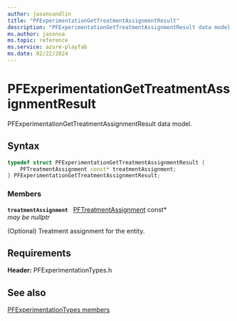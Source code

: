 ```yaml
---
author: jasonsandlin
title: "PFExperimentationGetTreatmentAssignmentResult"
description: "PFExperimentationGetTreatmentAssignmentResult data model."
ms.author: jasonsa
ms.topic: reference
ms.service: azure-playfab
ms.date: 02/22/2024
---
```


# PFExperimentationGetTreatmentAssignmentResult  

PFExperimentationGetTreatmentAssignmentResult data model.  

## Syntax  
  
```cpp
typedef struct PFExperimentationGetTreatmentAssignmentResult {  
    PFTreatmentAssignment const* treatmentAssignment;  
} PFExperimentationGetTreatmentAssignmentResult;  
```
  
### Members  
  
**`treatmentAssignment`** &nbsp; [PFTreatmentAssignment](../../pftypes/structs/pftreatmentassignment.md) const*  
*may be nullptr*  
  
(Optional) Treatment assignment for the entity.
  
  
## Requirements  
  
**Header:** PFExperimentationTypes.h
  
## See also  
[PFExperimentationTypes members](../pfexperimentationtypes_members.md)  

  
  

